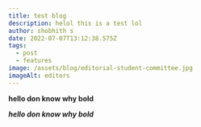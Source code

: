 ```yaml
---
title: test blog
description: helol this is a test lol
author: shobhith s
date: 2022-07-07T13:12:38.575Z
tags:
  - post
  - features
image: /assets/blog/editorial-student-committee.jpg
imageAlt: editors
---
```

**hello don know why bold**

***hello don know why bold***